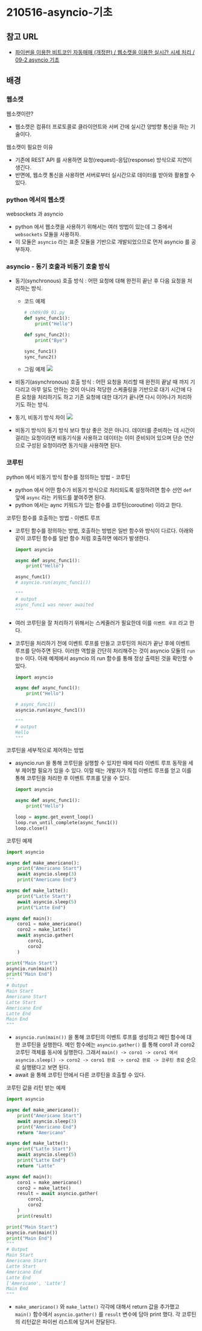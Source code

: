 # 210516-asyncio-기초

## 참고 URL

- [파이썬을 이용한 비트코인 자동매매 (개정판) / 웹소캣을 이용한 실시간 시세 처리 / 09-2 asyncio 기초](https://wikidocs.net/115650)

## 배경

### 웹소캣

웹소캣이란?

- 웹소캣은 컴퓨터 프로토콜로 클라이언트와 서버 간에 실시간 양방향 통신을 하는 기술이다.

웹소캣이 필요한 이유

- 기존에 REST API 를 사용하면 요청(request)-응답(response) 방식으로 지연이 생긴다.
- 반면에, 웹소캣 통신을 사용하면 서버로부터 실시간으로 데이터를 받아와 활용할 수 있다.

### python 에서의 웹소캣

websockets 과 asyncio

- python 에서 웹소캣을 사용하기 위해서는 여러 방법이 있는데 그 중에서 `websockets` 모듈을 사용하자.
- 이 모듈은 `asyncio` 라는 표준 모듈을 기반으로 개발되었으므로 먼저 asyncio 를 공부하자.

### asyncio - 동기 호출과 비동기 호출 방식

- 동기(synchronous) 호출 방식 : 어떤 요청에 대해 완전히 끝난 후 다음 요청을 처리하는 방식.
    - 코드 예제

        ``` python
        # ch09/09_01.py
        def sync_func1():
            print("Hello")
        
        def sync_func2():
            print("Bye")
        
        sync_func1()
        sync_func2()
        ```

    - 그림 예제
        ![](/.uploads/2021-05-16-01-58-57.png)

- 비동기(asynchronous) 호출 방식 : 어떤 요청을 처리할 때 완전히 끝날 때 까지 기다리고 아무 일도 안하는 것이 아니라 적당한 스케줄링을 기반으로 대기 시간에 다른 요청을 처리하기도 하고 기존 요청에 대한 대기가 끝나면 다시 이어나가 처리하기도 하는 방식.
- 동기, 비동기 방식 차이
    ![](/.uploads/2021-05-16-01-50-18.png)
- 비동기 방식이 동기 방식 보다 항상 좋은 것은 아니다. 데이터를 준비하는 데 시간이 걸리는 요청이라면 비동기식을 사용하고 데이터는 이미 준비되어 있으며 단순 연산으로 구성된 요청이라면 동기식을 사용하면 된다.

### 코루틴

python 에서 비동기 방식 함수를 정의하는 방법 - 코루틴

- python 에서 어떤 함수가 비동기 방식으로 처리되도록 설정하려면 함수 선언 `def` 앞에 `async` 라는 키워드를 붙여주면 된다.
- python 에서는 aync 키워드가 있는 함수를 코루틴(coroutine) 이라고 한다.

코루틴 함수를 호출하는 방법 - 이벤트 루프

- 코루틴 함수를 정의하는 방법, 호출하는 방법은 일반 함수와 방식이 다르다. 아래와 같이 코루틴 함수를 일반 함수 처럼 호출하면 에러가 발생한다.

    ``` python
    import asyncio

    async def async_func1():
        print("Hello")

    async_func1()
    # asyncio.run(async_func1())

    """
    # output
    async_func1 was never awaited        
    """
    ```

- 여러 코루틴을 잘 처리하기 위해서는 스케줄러가 필요한데 이를 `이벤트 루프` 라고 한다.
- 코루틴을 처리하기 전에 이벤트 루프를 만들고 코루틴의 처리가 끝난 후에 이벤트 루프를 닫아주면 된다. 이러한 역할을 간단히 처리해주는 것이 asyncio 모듈의 `run 함수` 이다. 아래 예제에서 asyncio 의 run 함수를 통해 정상 출력된 것을 확인할 수 있다.

    ``` python
    import asyncio

    async def async_func1():
        print("Hello")

    # async_func1()
    asyncio.run(async_func1())

    """
    # output
    Hello
    """

코루틴을 세부적으로 제어하는 방법

- asyncio.run 을 통해 코루틴을 실행할 수 있지만 때에 따라 이벤트 루프 동작을 세부 제어할 필요가 있을 수 있다. 이럴 때는 개발자가 직접 이벤트 루프를 얻고 이를 통해 코루틴을 처리한 후 이벤트 루프를 닫을 수 있다.

    ``` python
    import asyncio

    async def async_func1():
        print("Hello")

    loop = async.get_event_loop()
    loop.run_until_complete(async_func1())
    loop.close()
    ```

코루틴 예제

``` python
import asyncio

async def make_americano():
    print("Americano Start")
    await asyncio.sleep(3)
    print("Americano End")

async def make_latte():
    print("Latte Start")
    await asyncio.sleep(5)
    print("Latte End")

async def main():
    coro1 = make_americano()
    coro2 = make_latte()
    await asyncio.gather(
        coro1,
        coro2
    )

print("Main Start")
asyncio.run(main())
print("Main End")
"""
# Output
Main Start
Americano Start
Latte Start
Americano End
Latte End
Main End
"""
```

  - `asyncio.run(main())` 을 통해 코루틴의 이벤트 루프를 생성하고 메인 함수에 대한 코루틴을 실행한다. 메인 함수에는 `asyncio.gather()` 를 통해 coro1 과 coro2 코루틴 객체를 동시에 실행한다. 그래서 `main() -> coro1 -> coro1 에서 asyncio.sleep() -> coro2 -> coro1 완료 -> coro2 완료 -> 코루틴 종료` 순으로 실행됐다고 보면 된다.
  - await 을 통해 코루틴 안에서 다른 코루틴을 호출할 수 있다.

코루틴 값을 리턴 받는 예제

``` python
import asyncio

async def make_americano():
    print("Americano Start")
    await asyncio.sleep(3)
    print("Americano End")
    return "Americano"

async def make_latte():
    print("Latte Start")
    await asyncio.sleep(5)
    print("Latte End")
    return "Latte"

async def main():
    coro1 = make_americano()
    coro2 = make_latte()
    result = await asyncio.gather(
        coro1,
        coro2
    )
    print(result)

print("Main Start")
asyncio.run(main())
print("Main End")
"""
# Output
Main Start
Americano Start
Latte Start
Americano End
Latte End
['Americano', 'Latte']
Main End
"""
```

  - `make_americano()` 와 `make_latte()` 각각에 대해서 return 값을 추가했고 `main()` 함수에서 `asyncio.gather()` 를 `result` 변수에 담아 print 했다. 각 코루틴의 리턴값은 파이썬 리스트에 담겨서 전달된다.